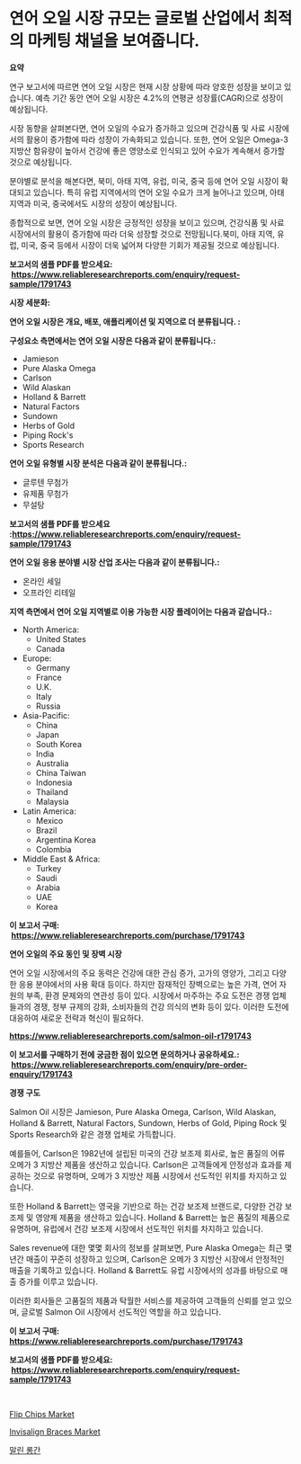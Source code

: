 <p><h1>연어 오일 시장 규모는 글로벌 산업에서 최적의 마케팅 채널을 보여줍니다.</h1></p><p><strong>요약</strong></p>
<p><p>연구 보고서에 따르면 연어 오일 시장은 현재 시장 상황에 따라 양호한 성장을 보이고 있습니다. 예측 기간 동안 연어 오일 시장은 4.2%의 연평균 성장률(CAGR)으로 성장이 예상됩니다.</p><p>시장 동향을 살펴본다면, 연어 오일의 수요가 증가하고 있으며 건강식품 및 사료 시장에서의 활용이 증가함에 따라 성장이 가속화되고 있습니다. 또한, 연어 오일은 Omega-3 지방산 함유량이 높아서 건강에 좋은 영양소로 인식되고 있어 수요가 계속해서 증가할 것으로 예상됩니다.</p><p>분야별로 분석을 해본다면, 북미, 아태 지역, 유럽, 미국, 중국 등에 연어 오일 시장이 확대되고 있습니다. 특히 유럽 지역에서의 연어 오일 수요가 크게 늘어나고 있으며, 아태 지역과 미국, 중국에서도 시장의 성장이 예상됩니다.</p><p>종합적으로 보면, 연어 오일 시장은 긍정적인 성장을 보이고 있으며, 건강식품 및 사료 시장에서의 활용이 증가함에 따라 더욱 성장할 것으로 전망됩니다.북미, 아태 지역, 유럽, 미국, 중국 등에서 시장이 더욱 넓어져 다양한 기회가 제공될 것으로 예상됩니다.</p></p>
<p><strong>보고서의 샘플 PDF를 받으세요: &nbsp;<a href="https://www.reliableresearchreports.com/enquiry/request-sample/1791743">https://www.reliableresearchreports.com/enquiry/request-sample/1791743</a></strong></p>
<p><strong>시장 세분화:</strong></p>
<p><strong> 연어 오일 시장은 개요, 배포, 애플리케이션 및 지역으로 더 분류됩니다. :</strong></p>
<p><strong>구성요소 측면에서는 연어 오일 시장은 다음과 같이 분류됩니다.:</strong></p>
<p><ul><li>Jamieson</li><li>Pure Alaska Omega</li><li>Carlson</li><li>Wild Alaskan</li><li>Holland & Barrett</li><li>Natural Factors</li><li>Sundown</li><li>Herbs of Gold</li><li>Piping Rock's</li><li>Sports Research</li></ul></p>
<p><strong> 연어 오일 유형별 시장 분석은 다음과 같이 분류됩니다.:</strong></p>
<p><ul><li>글루텐 무첨가</li><li>유제품 무첨가</li><li>무설탕</li></ul></p>
<p><strong>보고서의 샘플 PDF를 받으세요 :<a href="https://www.reliableresearchreports.com/enquiry/request-sample/1791743">https://www.reliableresearchreports.com/enquiry/request-sample/1791743</a></strong></p>
<p><strong> 연어 오일 응용 분야별 시장 산업 조사는 다음과 같이 분류됩니다.:</strong></p>
<p><ul><li>온라인 세일</li><li>오프라인 리테일</li></ul></p>
<p><strong>지역 측면에서 연어 오일 지역별로 이용 가능한 시장 플레이어는 다음과 같습니다.:</strong></p>
<p><ul>
    <li>
        North America:
        <ul>
            <li>United States</li>
            <li>Canada</li>
        </ul>
    </li>
    <li>
        Europe:
        <ul>
            <li>Germany</li>
            <li>France</li>
            <li>U.K.</li>
            <li>Italy</li>
            <li>Russia</li>
        </ul>
    </li>
    <li>
        Asia-Pacific:
        <ul>
            <li>China</li>
            <li>Japan</li>
            <li>South Korea</li>
            <li>India</li>
            <li>Australia</li>
            <li>China Taiwan</li>
            <li>Indonesia</li>
            <li>Thailand</li>
            <li>Malaysia</li>
        </ul>
    </li>
    <li>
        Latin America:
        <ul>
            <li>Mexico</li>
            <li>Brazil</li>
            <li>Argentina Korea</li>
            <li>Colombia</li>
        </ul>
    </li>
    <li>
        Middle East & Africa:
        <ul>
            <li>Turkey</li>
            <li>Saudi</li>
            <li>Arabia</li>
            <li>UAE</li>
            <li>Korea</li>
        </ul>
    </li>
    </ul></p>
<p><strong>이 보고서 구매: &nbsp;<a href="https://www.reliableresearchreports.com/purchase/1791743">https://www.reliableresearchreports.com/purchase/1791743</a></strong></p>
<p><strong>연어 오일의 주요 동인 및 장벽 시장</strong></p>
<p><p>연어 오일 시장에서의 주요 동력은 건강에 대한 관심 증가, 고가의 영양가, 그리고 다양한 응용 분야에서의 사용 확대 등이다. 하지만 잠재적인 장벽으로는 높은 가격, 연어 자원의 부족, 환경 문제와의 연관성 등이 있다. 시장에서 마주하는 주요 도전은 경쟁 업체들과의 경쟁, 정부 규제의 강화, 소비자들의 건강 의식의 변화 등이 있다. 이러한 도전에 대응하여 새로운 전략과 혁신이 필요하다.</p></p>
<p><strong><a href="https://www.reliableresearchreports.com/salmon-oil-r1791743">https://www.reliableresearchreports.com/salmon-oil-r1791743</a></strong></p>
<p><strong>이 보고서를 구매하기 전에 궁금한 점이 있으면 문의하거나 공유하세요.: &nbsp;<a href="https://www.reliableresearchreports.com/enquiry/pre-order-enquiry/1791743">https://www.reliableresearchreports.com/enquiry/pre-order-enquiry/1791743</a></strong></p>
<p><strong>경쟁 구도</strong></p>
<p><p>Salmon Oil 시장은 Jamieson, Pure Alaska Omega, Carlson, Wild Alaskan, Holland & Barrett, Natural Factors, Sundown, Herbs of Gold, Piping Rock 및 Sports Research와 같은 경쟁 업체로 가득합니다. </p><p>예를들어, Carlson은 1982년에 설립된 미국의 건강 보조제 회사로, 높은 품질의 어류 오메가 3 지방산 제품을 생산하고 있습니다. Carlson은 고객들에게 안정성과 효과를 제공하는 것으로 유명하며, 오메가 3 지방산 제품 시장에서 선도적인 위치를 차지하고 있습니다. </p><p>또한 Holland & Barrett는 영국을 기반으로 하는 건강 보조제 브랜드로, 다양한 건강 보조제 및 영양제 제품을 생산하고 있습니다. Holland & Barrett는 높은 품질의 제품으로 유명하며, 유럽에서 건강 보조제 시장에서 선도적인 위치를 차지하고 있습니다. </p><p>Sales revenue에 대한 몇몇 회사의 정보를 살펴보면, Pure Alaska Omega는 최근 몇 년간 매출이 꾸준히 성장하고 있으며, Carlson은 오메가 3 지방산 시장에서 안정적인 매출을 기록하고 있습니다. Holland & Barrett도 유럽 시장에서의 성과를 바탕으로 매출 증가를 이루고 있습니다. </p><p>이러한 회사들은 고품질의 제품과 탁월한 서비스를 제공하여 고객들의 신뢰를 얻고 있으며, 글로벌 Salmon Oil 시장에서 선도적인 역할을 하고 있습니다.</p></p>
<p><strong>이 보고서 구매: &nbsp; <a href="https://www.reliableresearchreports.com/purchase/1791743">https://www.reliableresearchreports.com/purchase/1791743</a></strong></p>
<p><strong>보고서의 샘플 PDF를 받으세요: &nbsp;<a href="https://www.reliableresearchreports.com/enquiry/request-sample/1791743">https://www.reliableresearchreports.com/enquiry/request-sample/1791743</a></strong><strong></strong></p>
<p>&nbsp;</p>
<p><p><a href="https://boundless-drawbridge-702.notion.site/Flip-Chips-Market-Analysis-Its-CAGR-Market-Segmentation-and-Global-Industry-Overview-ca63e21ec7cf47ffb3191ecd6dec39ce">Flip Chips Market</a></p><p><a href="https://github.com/RickHolmes3/Market-Research-Report-List-4/blob/main/invisalign-braces-market.md">Invisalign Braces Market</a></p><p><a href="https://github.com/crfsywufhm81415/Market-Research-Report-List-1/blob/main/207334122062.md">말린 롱간</a></p></p>